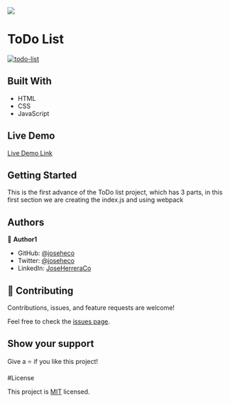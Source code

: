 ![](https://img.shields.io/badge/Microverse-blueviolet)

# ToDo List

<a href="https://imgbb.com/"><img src="https://i.ibb.co/nmw6wWK/todo-list.png" alt="todo-list" border="0"></a>

## Built With

- HTML
- CSS
- JavaScript

## Live Demo

[Live Demo Link](https://joseheco.github.io/Webpack-TODO-List/dist)


## Getting Started

This is the first advance of the ToDo list project, which has 3 parts, in this first section we are creating the index.js and using webpack


## Authors

👤 **Author1**

- GitHub: [@joseheco](https://github.com/joseheco)
- Twitter: [@joseheco](https://twitter.com/joseheco)
- LinkedIn: [JoseHerreraCo](https://linkedin.com/in/joseherreraco)


## 🤝 Contributing

Contributions, issues, and feature requests are welcome!

Feel free to check the [issues page](../../issues/).

## Show your support

Give a ⭐️ if you like this project!

#License

This project is [MIT](./MIT.md) licensed.
